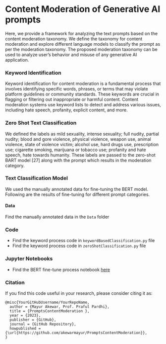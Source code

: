 # Content Moderation of Generative AI prompts
Here, we provide a framework for analyzing the text prompts based on the content moderation taxonomy. We define the taxonomy for content moderation and explore different language models to classify the prompt as per the moderation taxonomy. The proposed moderation taxonomy can be used to analyze user’s behavior and misuse of any generative AI application. 

### Keyword Identification 
Keyword identification for content moderation is a fundamental process that involves identifying specific words, phrases, or terms that may violate platform guidelines or community standards. These keywords are crucial in flagging or filtering out inappropriate or harmful content. Content moderation systems use keyword lists to detect and address various issues, including hate speech, profanity, explicit content, and more. 

### Zero Shot Text Classification
We defined the labels as mild sexuality, intense sexuality; full nudity, partial nudity; blood and gore violence, physical violence, weapon use, animal violence, state of violence victim; alcohol use, hard drugs use, prescription use; cigarette smoking, marijuana or tobacco use; profanity and hate speech, hate towards humanity. These labels are passed to the zero-shot BART model [27] along with the prompt which results in the moderation category. 

### Text Classification Model
We used the manually annotated data for fine-tuning the BERT model. Following are the results of fine-tuning for different prompt categories.

#### Data
Find the manually annotated data in the `Data` folder

### Code
* Find the keyword process code in `keywordBasedClassification.py` file
* Find the keyword process code in `zeroShotClassification.py` file
### Jupyter Notebooks
* Find the BERT fine-tune process notebook [here](https://platform.openai.com/account/api-keys](https://github.com/akewarmayur/PromptsContentModeration/blob/main/notebooks/BertFineTune.ipynb)https://github.com/akewarmayur/PromptsContentModeration/blob/main/notebooks/BertFineTune.ipynb)

### Citation
If you find this code useful in your research, please consider citing it as:
```
@misc{YourGitHubUsername/YourRepoName,
  author = {Mayur Akewar, Prof. Praful Pardhi},
  title = {PromptsContentModeration },
  year = {2023},
  publisher = {GitHub},
  journal = {GitHub Repository},
  howpublished = {\url{https://github.com/akewarmayur/PromptsContentModeration}},
}
```

